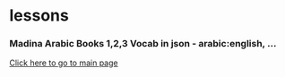 # lessons

### Madina Arabic Books 1,2,3 Vocab in json - arabic:english, ...

[Click here to go to main page](https://khdev01.github.io/lessons/MedinaArabic/Quiz/cardQuiz.html)

